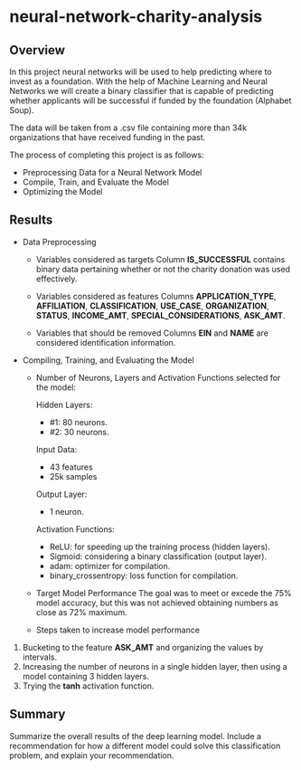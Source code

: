# neural-network-charity-analysis

## Overview
In this project neural networks will be used to help predicting where to invest as a foundation. With the help of Machine Learning and Neural Networks we will create a binary classifier that is capable of predicting whether applicants will be successful if funded by the foundation (Alphabet Soup).

The data will be taken from a .csv file containing more than 34k organizations that have received funding in the past.

The process of completing this project is as follows:
- Preprocessing Data for a Neural Network Model
- Compile, Train, and Evaluate the Model
- Optimizing the Model

## Results
- Data Preprocessing
  - Variables considered as targets
Column **IS_SUCCESSFUL** contains binary data pertaining whether or not the charity donation was used effectively.
  
  - Variables considered as features
Columns **APPLICATION_TYPE**, **AFFILIATION**, **CLASSIFICATION**, **USE_CASE**, **ORGANIZATION**, **STATUS**, **INCOME_AMT**, **SPECIAL_CONSIDERATIONS**, **ASK_AMT**.
  
  - Variables that should be removed
Columns **EIN** and **NAME** are considered identification information.
  
  
  
- Compiling, Training, and Evaluating the Model
  - Number of Neurons, Layers and Activation Functions selected for the model:
  
    Hidden Layers:
    - #1: 80 neurons.
    - #2: 30 neurons.
    
    Input Data:
    - 43 features
    - 25k samples
    
    Output Layer:
    - 1 neuron.
    
    Activation Functions:
    - ReLU: for speeding up the training process (hidden layers).
    - Sigmoid: considering a binary classification (output layer).
    - adam: optimizer for compilation.
    - binary_crossentropy: loss function for compilation.

  - Target Model Performance
The goal was to meet or excede the 75% model accuracy, but this was not achieved obtaining numbers as close as 72% maximum.

  - Steps taken to increase model performance
 1. Bucketing to the feature **ASK_AMT** and organizing the values by intervals.
 2. Increasing the number of neurons in a single hidden layer, then using a model containing 3 hidden layers.
 3. Trying the **tanh** activation function.
 
## Summary
Summarize the overall results of the deep learning model. Include a recommendation for how a different model could solve this classification problem, and explain your recommendation.
